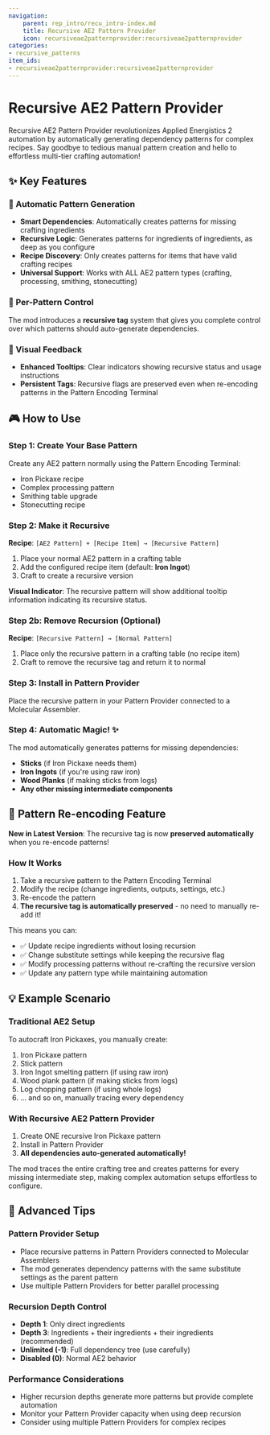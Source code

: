 ```yaml
---
navigation:
    parent: rep_intro/recu_intro-index.md
    title: Recursive AE2 Pattern Provider
    icon: recursiveae2patternprovider:recursiveae2patternprovider
categories:
- recursive_patterns
item_ids:
- recursiveae2patternprovider:recursiveae2patternprovider
---
```


# Recursive AE2 Pattern Provider


Recursive AE2 Pattern Provider revolutionizes Applied Energistics 2 automation by automatically generating dependency patterns for complex recipes. Say goodbye to tedious manual pattern creation and hello to effortless multi-tier crafting automation!

## ✨ Key Features

### 🎯 Automatic Pattern Generation
- **Smart Dependencies**: Automatically creates patterns for missing crafting ingredients
- **Recursive Logic**: Generates patterns for ingredients of ingredients, as deep as you configure
- **Recipe Discovery**: Only creates patterns for items that have valid crafting recipes
- **Universal Support**: Works with ALL AE2 pattern types (crafting, processing, smithing, stonecutting)

### 🔧 Per-Pattern Control
The mod introduces a **recursive tag** system that gives you complete control over which patterns should auto-generate dependencies.

### 🎨 Visual Feedback
- **Enhanced Tooltips**: Clear indicators showing recursive status and usage instructions
- **Persistent Tags**: Recursive flags are preserved even when re-encoding patterns in the Pattern Encoding Terminal

## 🎮 How to Use

### Step 1: Create Your Base Pattern
Create any AE2 pattern normally using the Pattern Encoding Terminal:
- Iron Pickaxe recipe
- Complex processing pattern
- Smithing table upgrade
- Stonecutting recipe

### Step 2: Make it Recursive

**Recipe**: `[AE2 Pattern] + [Recipe Item] → [Recursive Pattern]`

1. Place your normal AE2 pattern in a crafting table
2. Add the configured recipe item (default: **Iron Ingot**)
3. Craft to create a recursive version

**Visual Indicator**: The recursive pattern will show additional tooltip information indicating its recursive status.

### Step 2b: Remove Recursion (Optional)

**Recipe**: `[Recursive Pattern] → [Normal Pattern]`

1. Place only the recursive pattern in a crafting table (no recipe item)
2. Craft to remove the recursive tag and return it to normal

### Step 3: Install in Pattern Provider
Place the recursive pattern in your Pattern Provider connected to a Molecular Assembler.

### Step 4: Automatic Magic! ✨
The mod automatically generates patterns for missing dependencies:
- **Sticks** (if Iron Pickaxe needs them)
- **Iron Ingots** (if you're using raw iron)
- **Wood Planks** (if making sticks from logs)
- **Any other missing intermediate components**

## 🔄 Pattern Re-encoding Feature

**New in Latest Version**: The recursive tag is now **preserved automatically** when you re-encode patterns!

### How It Works
1. Take a recursive pattern to the Pattern Encoding Terminal
2. Modify the recipe (change ingredients, outputs, settings, etc.)
3. Re-encode the pattern
4. **The recursive tag is automatically preserved** - no need to manually re-add it!

This means you can:
- ✅ Update recipe ingredients without losing recursion
- ✅ Change substitute settings while keeping the recursive flag
- ✅ Modify processing patterns without re-crafting the recursive version
- ✅ Update any pattern type while maintaining automation


## 💡 Example Scenario

### Traditional AE2 Setup
To autocraft Iron Pickaxes, you manually create:
1. Iron Pickaxe pattern
2. Stick pattern  
3. Iron Ingot smelting pattern (if using raw iron)
4. Wood plank pattern (if making sticks from logs)
5. Log chopping pattern (if using whole logs)
6. ... and so on, manually tracing every dependency

### With Recursive AE2 Pattern Provider
1. Create ONE recursive Iron Pickaxe pattern
2. Install in Pattern Provider
3. **All dependencies auto-generated automatically!**

The mod traces the entire crafting tree and creates patterns for every missing intermediate step, 
making complex automation setups effortless to configure.

## 🔧 Advanced Tips

### Pattern Provider Setup
- Place recursive patterns in Pattern Providers connected to Molecular Assemblers
- The mod generates dependency patterns with the same substitute settings as the parent pattern
- Use multiple Pattern Providers for better parallel processing

### Recursion Depth Control
- **Depth 1**: Only direct ingredients
- **Depth 3**: Ingredients + their ingredients + their ingredients (recommended)
- **Unlimited (-1)**: Full dependency tree (use carefully)
- **Disabled (0)**: Normal AE2 behavior

### Performance Considerations
- Higher recursion depths generate more patterns but provide complete automation
- Monitor your Pattern Provider capacity when using deep recursion
- Consider using multiple Pattern Providers for complex recipes 